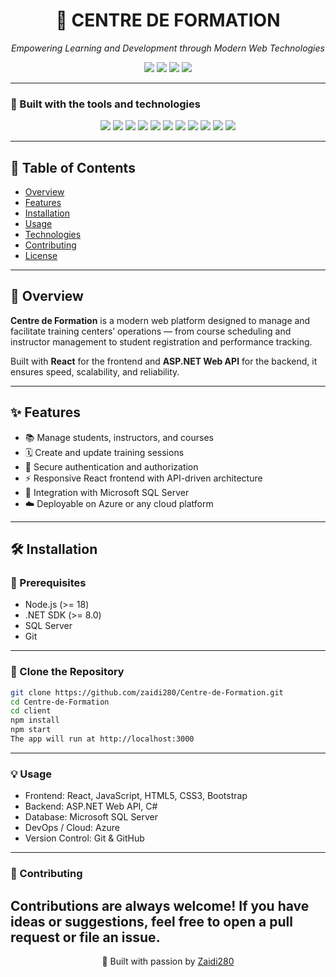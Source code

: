 <h1 align="center">🏫 CENTRE DE FORMATION</h1>

<p align="center"><em>Empowering Learning and Development through Modern Web Technologies</em></p>

<p align="center">
  <img src="https://img.shields.io/github/last-commit/zaidi280/Centre-de-Formation?color=6f42c1&label=last%20commit" />
  <img src="https://img.shields.io/github/languages/top/zaidi280/Centre-de-Formation?color=1abc9c&label=main%20language" />
  <img src="https://img.shields.io/github/languages/count/zaidi280/Centre-de-Formation?color=3498db&label=languages" />
  <img src="https://img.shields.io/github/languages/code-size/zaidi280/Centre-de-Formation?color=ff69b4&label=code%20size" />
</p>

---

### 🧰 Built with the tools and technologies

<p align="center">
  <img src="https://img.shields.io/badge/React-61DAFB?style=for-the-badge&logo=react&logoColor=black" />
  <img src="https://img.shields.io/badge/ASP.NET-512BD4?style=for-the-badge&logo=.net&logoColor=white" />
  <img src="https://img.shields.io/badge/C%23-239120?style=for-the-badge&logo=c-sharp&logoColor=white" />
  <img src="https://img.shields.io/badge/JavaScript-F7DF1E?style=for-the-badge&logo=javascript&logoColor=black" />
  <img src="https://img.shields.io/badge/HTML5-E34F26?style=for-the-badge&logo=html5&logoColor=white" />
  <img src="https://img.shields.io/badge/CSS3-1572B6?style=for-the-badge&logo=css3&logoColor=white" />
  <img src="https://img.shields.io/badge/Bootstrap-7952B3?style=for-the-badge&logo=bootstrap&logoColor=white" />
  <img src="https://img.shields.io/badge/REST%20API-005571?style=for-the-badge&logo=swagger&logoColor=white" />
  <img src="https://img.shields.io/badge/SQL%20Server-CC2927?style=for-the-badge&logo=microsoftsqlserver&logoColor=white" />
  <img src="https://img.shields.io/badge/Azure-0078D7?style=for-the-badge&logo=microsoftazure&logoColor=white" />
  <img src="https://img.shields.io/badge/GitHub-181717?style=for-the-badge&logo=github&logoColor=white" />
</p>

---

## 📘 Table of Contents

- [Overview](#overview)
- [Features](#features)
- [Installation](#installation)
- [Usage](#usage)
- [Technologies](#technologies)
- [Contributing](#contributing)
- [License](#license)

---

## 🧩 Overview

**Centre de Formation** is a modern web platform designed to manage and facilitate training centers’ operations — from course scheduling and instructor management to student registration and performance tracking.  

Built with **React** for the frontend and **ASP.NET Web API** for the backend, it ensures speed, scalability, and reliability.

---

## ✨ Features

- 📚 Manage students, instructors, and courses  
- 🗓️ Create and update training sessions  
- 🔐 Secure authentication and authorization  
- ⚡ Responsive React frontend with API-driven architecture  
- 🧩 Integration with Microsoft SQL Server  
- ☁️ Deployable on Azure or any cloud platform  

---

## 🛠️ Installation

### 🧭 Prerequisites

- Node.js (>= 18)
- .NET SDK (>= 8.0)
- SQL Server
- Git

---

### 🧩 Clone the Repository

```bash
git clone https://github.com/zaidi280/Centre-de-Formation.git
cd Centre-de-Formation
cd client
npm install
npm start
The app will run at http://localhost:3000
```
---

### 💡 Usage
- Frontend: React, JavaScript, HTML5, CSS3, Bootstrap
- Backend: ASP.NET Web API, C#
- Database: Microsoft SQL Server
- DevOps / Cloud: Azure
- Version Control: Git & GitHub

---

### 🤝 Contributing
Contributions are always welcome!
If you have ideas or suggestions, feel free to open a pull request or file an issue.
---
<p align="center">💙 Built with passion by <a href="https://github.com/zaidi280">Zaidi280</a></p>

